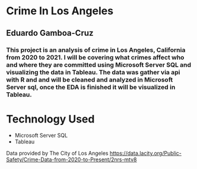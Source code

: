 # Crime In Los Angeles
## Eduardo Gamboa-Cruz
### This project is an analysis of crime in Los Angeles, California from 2020 to 2021. I will be covering what crimes affect who and where they are committed using Microsoft Server SQL and visualizing the data in Tableau. The data was gather via api with R and and will be cleaned and analyzed in Microsoft Server sql, once the EDA is finished it will be visualized in Tableau.

# Technology Used
* Microsoft Server SQL
* Tableau 

 Data provided by The City of Los Angeles
 https://data.lacity.org/Public-Safety/Crime-Data-from-2020-to-Present/2nrs-mtv8
